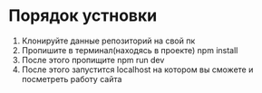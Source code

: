 

# Порядок устновки
1. Клонируйте данные репозиторий на свой пк
2. Пропишите в терминал(находясь в проекте) npm install
3. После этого пропищите npm run dev
4. После этого запустится localhost на котором вы сможете и посметреть работу сайта


